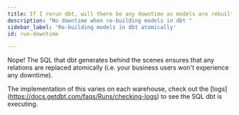 ```yaml
---
title: If I rerun dbt, will there be any downtime as models are rebuilt?
description: "No downtime when re-building models in dbt "
sidebar_label: 'Re-building models in dbt atomically'
id: run-downtime

---
```

Nope! The SQL that dbt generates behind the scenes ensures that any relations are replaced atomically (i.e. your business users won't experience any downtime).

The implementation of this varies on each warehouse, check out the [logs] (https://docs.getdbt.com/faqs/Runs/checking-logs) to see the SQL dbt is executing.
